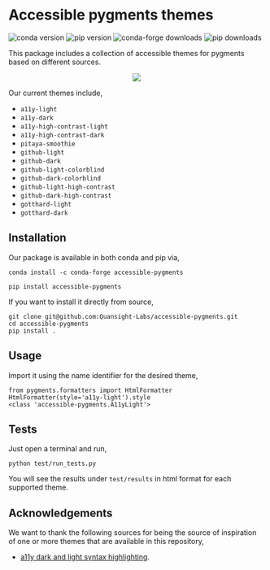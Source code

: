 # Accessible pygments themes

![conda version](https://img.shields.io/conda/vn/conda-forge/accessible-pygments?color=e27e8c&style=for-the-badge)  ![pip version](https://img.shields.io/pypi/v/accessible-pygments?color=63a6c8&style=for-the-badge)  ![conda-forge downloads](https://img.shields.io/conda/dn/conda-forge/accessible-pygments?label=conda-forge%20downloads&style=for-the-badge)  ![pip downloads](https://img.shields.io/pypi/dm/accessible-pygments?color=%23acc00d&label=PyPI%20downloads&style=for-the-badge)

This package includes a collection of accessible themes for pygments based on different sources.

<p align="center">
  <img src="./themes.gif">
</p>

Our current themes include,

- `a11y-light`
- `a11y-dark`
- `a11y-high-contrast-light`
- `a11y-high-contrast-dark`
- `pitaya-smoothie`
- `github-light`
- `github-dark`
- `github-light-colorblind`
- `github-dark-colorblind`
- `github-light-high-contrast`
- `github-dark-high-contrast`
- `gotthard-light`
- `gotthard-dark`

## Installation

Our package is available in both conda and pip via,

```
conda install -c conda-forge accessible-pygments
```

```
pip install accessible-pygments
```

If you want to install it directly from source,

```
git clone git@github.com:Quansight-Labs/accessible-pygments.git
cd accessible-pygments
pip install .
```

## Usage

Import it using the name identifier for the desired theme,

```
from pygments.formatters import HtmlFormatter
HtmlFormatter(style='a11y-light').style
<class 'accessible-pygments.A11yLight'>
```

## Tests

Just open a terminal and run,

```
python test/run_tests.py
```

You will see the results under `test/results` in html format for each supported theme.


## Acknowledgements

We want to thank the following sources for being the source of inspiration of one or more themes that are available in this repository,

- [a11y dark and light syntax highlighting](https://github.com/ericwbailey/a11y-syntax-highlighting).
